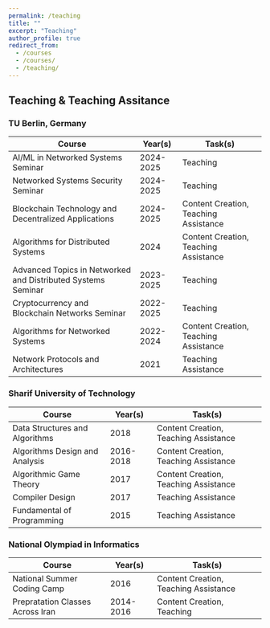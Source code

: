 ```yaml
---
permalink: /teaching
title: ""
excerpt: "Teaching"
author_profile: true
redirect_from: 
  - /courses
  - /courses/
  - /teaching/
---
```


## Teaching & Teaching Assitance
### TU Berlin, Germany 

| Course  | Year(s)  | Task(s)  |
|---|---|---|
| AI/ML in Networked Systems Seminar | 2024-2025 | Teaching |
| Networked Systems Security Seminar | 2024-2025 | Teaching |
| Blockchain Technology and Decentralized Applications  | 2024-2025  | Content Creation, Teaching Assistance|
| Algorithms for Distributed Systems  | 2024 | Content Creation, Teaching Assistance|
| Advanced Topics in Networked and Distributed Systems Seminar | 2023-2025 | Teaching |
| Cryptocurrency and Blockchain Networks Seminar | 2022-2025 | Teaching |
| Algorithms for Networked Systems  | 2022-2024 | Content Creation, Teaching Assistance|
| Network Protocols and Architectures  | 2021 | Teaching Assistance|

### Sharif University of Technology 

| Course  | Year(s)  | Task(s)  |
|---|---|---|
| Data Structures and Algorithms   | 2018 | Content Creation, Teaching Assistance|
| Algorithms Design and Analysis  | 2016-2018 | Content Creation, Teaching Assistance|
| Algorithmic Game Theory  | 2017 | Content Creation, Teaching Assistance|
| Compiler Design  | 2017 | Teaching Assistance|
| Fundamental of Programming  | 2015 | Teaching Assistance|

### National Olympiad in Informatics

| Course  | Year(s)  | Task(s)  |
|---|---|---|
| National Summer Coding Camp | 2016 | Content Creation, Teaching Assistance|
| Prepratation Classes Across Iran | 2014-2016 | Content Creation, Teaching |
